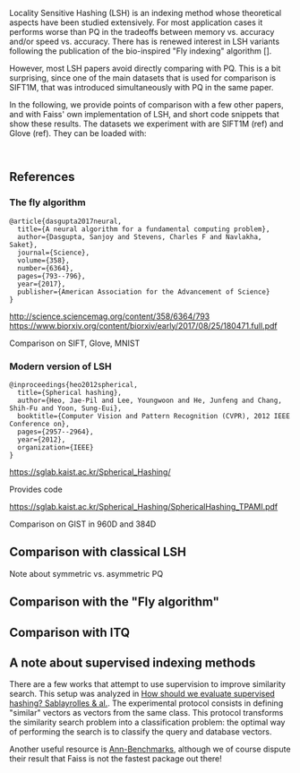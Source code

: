 Locality Sensitive Hashing (LSH) is an indexing method whose theoretical aspects have been studied extensively. For most application cases it performs worse than PQ in the tradeoffs between memory vs. accuracy and/or speed vs. accuracy. There has is renewed interest in LSH variants following the publication of the bio-inspired "Fly indexing" algorithm []. 

However, most LSH papers avoid directly comparing with PQ. This is a bit surprising, since one of the main datasets that is used for comparison is SIFT1M, that was introduced simultaneously with PQ in the same paper. 

In the following, we provide points of comparison with a few other papers, and with Faiss' own implementation of LSH, and short code snippets that show these results. The datasets we experiment with are SIFT1M (ref) and Glove (ref). They can be loaded with:

```python



```
## References

### The fly algorithm

```
@article{dasgupta2017neural,
  title={A neural algorithm for a fundamental computing problem},
  author={Dasgupta, Sanjoy and Stevens, Charles F and Navlakha, Saket},
  journal={Science},
  volume={358},
  number={6364},
  pages={793--796},
  year={2017},
  publisher={American Association for the Advancement of Science}
}
```
http://science.sciencemag.org/content/358/6364/793 
https://www.biorxiv.org/content/biorxiv/early/2017/08/25/180471.full.pdf

Comparison on SIFT, Glove, MNIST

### Modern version of LSH
```
@inproceedings{heo2012spherical,
  title={Spherical hashing},
  author={Heo, Jae-Pil and Lee, Youngwoon and He, Junfeng and Chang, Shih-Fu and Yoon, Sung-Eui},
  booktitle={Computer Vision and Pattern Recognition (CVPR), 2012 IEEE Conference on},
  pages={2957--2964},
  year={2012},
  organization={IEEE}
}
```

https://sglab.kaist.ac.kr/Spherical_Hashing/

Provides code 

https://sglab.kaist.ac.kr/Spherical_Hashing/SphericalHashing_TPAMI.pdf

Comparison on GIST in 960D and 384D




## Comparison with classical LSH

Note about symmetric vs. asymmetric PQ 


## Comparison with the "Fly algorithm"

## Comparison with ITQ 

## A note about supervised indexing methods

There are a few works that attempt to use supervision to improve similarity search. This setup was analyzed in [How should we evaluate supervised hashing? Sablayrolles & al.](https://arxiv.org/abs/1609.06753). The experimental protocol consists in defining "similar" vectors as vectors from the same class. This protocol transforms the similarity search problem into a classification problem: the optimal way of performing the search is to classify the query and database vectors.



Another useful resource is [Ann-Benchmarks](https://github.com/erikbern/ann-benchmarks), although we of course dispute their result that Faiss is not the fastest package out there! 